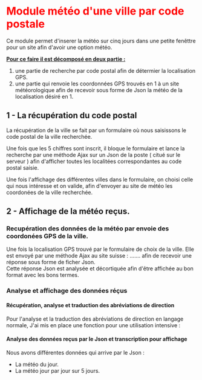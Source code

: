 
<h1 style="color: red;" >Module météo d'une ville par code postale</h1>


Ce module permet d'inserer la météo sur cinq jours dans une petite fenêttre pour un site afin d'avoir une option météo.


<b><u>Pour ce faire il est décomposé en deux partie :</u></b>
	
<ol>

<li>une partie de recherche par code postal afin de détermier la localisation GPS.</li>
<li>une partie qui renvoie les coordonnées GPS trouvés en 1 à un site météorologique afin de recevoir sous forme de Json la météo de la localisation désiré en 1.</li>
</ol>


<h2> 1 - La récupération du code postal</h2>

<section>
	
<p>La récupération de la ville se fait par un formulaire où nous saisissons le code postal de la ville recherchée.</p>

<p>
Une fois que les 5 chiffres sont inscrit, il bloque le formulaire et lance la recherche par une méthode Ajax sur un Json de la poste ( citué sur le serveur ) afin d'afficher toutes les localitées correspondantes au code postal saisie.
</p>

<p>
Une fois l'affichage des différentes villes dans le formulaire, on choisi celle qui nous intéresse et on valide, afin d'envoyer au site de météo les coordonées de la ville recherchée.
</p>

</section>

<h2>2 - Affichage de la météo reçus.</h2>

<h3>Recupération des données de la météo par envoie des coordonées GPS de la ville.</h3>

Une fois la localisation GPS trouvé par le formulaire de choix de la ville. Elle est envoyé par une méthode Ajax au site suisse : ....... afin de recevoir une réponse sous forme de ficher Json.  
Cette réponse Json est analysée et décortiquée afin d'être affichée au bon format avec les bons termes.

<h3>Analyse et affichage des données réçus</h3>
	
<h4>Récupération, analyse et traduction des abréviations de direction</h4>

Pour l'analyse et la traduction des abréviations de direction en langage normale, J'ai mis en place une fonction pour une utilisation intensive : 

<h4>Analyse des données reçus par le Json et transcription pour affichage</h4>

Nous avons différentes données qui arrive par le Json :

<ul>
	<li>La météo du jour.</li>
	<li>La météo jour par jour sur 5 jours.</li>
</ul>
		









		

